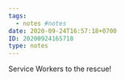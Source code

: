 ```yaml
---
tags:
  - notes #notes
date: 2020-09-24T16:57:18+0700
ID: 20200924165718
type: notes
---
```


Service Workers to the rescue!